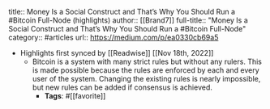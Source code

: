 title:: Money Is a Social Construct and That’s Why You Should Run a #Bitcoin Full-Node (highlights)
author:: [[Brand7]]
full-title:: "Money Is a Social Construct and That’s Why You Should Run a \#Bitcoin Full-Node"
category:: #articles
url:: https://medium.com/p/ea0330cb69a5

- Highlights first synced by [[Readwise]] [[Nov 18th, 2022]]
	- Bitcoin is a system with many strict rules but without any rulers. This is made possible because the rules are enforced by each and every user of the system. Changing the existing rules is nearly impossible, but new rules can be added if consensus is achieved.
		- **Tags**: #[[favorite]]
